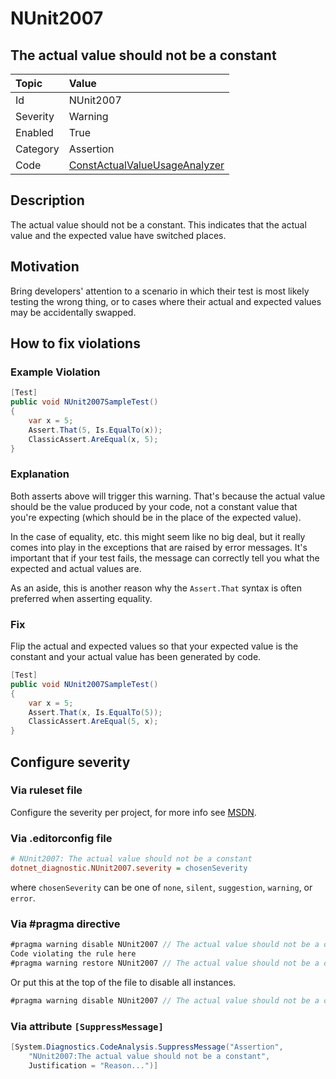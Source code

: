 # NUnit2007

## The actual value should not be a constant

| Topic    | Value
| :--      | :--
| Id       | NUnit2007
| Severity | Warning
| Enabled  | True
| Category | Assertion
| Code     | [ConstActualValueUsageAnalyzer](https://github.com/nunit/nunit.analyzers/blob/4.9.2/src/nunit.analyzers/ConstActualValueUsage/ConstActualValueUsageAnalyzer.cs)

## Description

The actual value should not be a constant. This indicates that the actual value and the expected value have switched
places.

## Motivation

Bring developers' attention to a scenario in which their test is most likely testing the wrong thing, or to cases where
their actual and expected values may be accidentally swapped.

## How to fix violations

### Example Violation

```csharp
[Test]
public void NUnit2007SampleTest()
{
    var x = 5;
    Assert.That(5, Is.EqualTo(x));
    ClassicAssert.AreEqual(x, 5);
}
```

### Explanation

Both asserts above will trigger this warning. That's because the actual value should be the value produced by your code,
not a constant value that you're expecting (which should be in the place of the expected value).

In the case of equality, etc. this might seem like no big deal, but it really comes into play in the exceptions that are
raised by error messages. It's important that if your test fails, the message can correctly tell you what the expected
and actual values are.

As an aside, this is another reason why the `Assert.That` syntax is often preferred when asserting equality.

### Fix

Flip the actual and expected values so that your expected value is the constant and your actual value has been generated
by code.

```csharp
[Test]
public void NUnit2007SampleTest()
{
    var x = 5;
    Assert.That(x, Is.EqualTo(5));
    ClassicAssert.AreEqual(5, x);
}
```

<!-- start generated config severity -->
## Configure severity

### Via ruleset file

Configure the severity per project, for more info see
[MSDN](https://learn.microsoft.com/en-us/visualstudio/code-quality/using-rule-sets-to-group-code-analysis-rules?view=vs-2022).

### Via .editorconfig file

```ini
# NUnit2007: The actual value should not be a constant
dotnet_diagnostic.NUnit2007.severity = chosenSeverity
```

where `chosenSeverity` can be one of `none`, `silent`, `suggestion`, `warning`, or `error`.

### Via #pragma directive

```csharp
#pragma warning disable NUnit2007 // The actual value should not be a constant
Code violating the rule here
#pragma warning restore NUnit2007 // The actual value should not be a constant
```

Or put this at the top of the file to disable all instances.

```csharp
#pragma warning disable NUnit2007 // The actual value should not be a constant
```

### Via attribute `[SuppressMessage]`

```csharp
[System.Diagnostics.CodeAnalysis.SuppressMessage("Assertion",
    "NUnit2007:The actual value should not be a constant",
    Justification = "Reason...")]
```
<!-- end generated config severity -->
